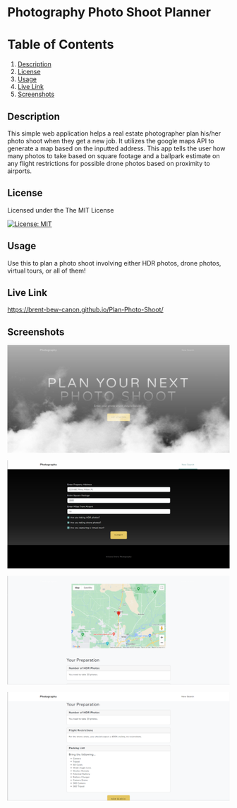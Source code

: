 # Photography Photo Shoot Planner

# Table of Contents

1. [Description](#description)
2. [License](#license)
3. [Usage](#usage)
4. [Live Link](#live-link)
5. [Screenshots](#screenshots)

## Description
This simple web application helps a real estate photographer plan his/her photo shoot when they get a new job. It utilizes the google maps API to generate a map based on the inputted address. This app tells the user how many photos to take based on square footage and a ballpark estimate on any flight restrictions for possible drone photos based on proximity to airports. 

## License
Licensed under the The MIT License    
          
[![License: MIT](https://img.shields.io/badge/License-MIT-yellow.svg)](https://opensource.org/licenses/MIT)


## Usage
Use this to plan a photo shoot involving either HDR photos, drone photos, virtual tours, or all of them!   

## Live Link
https://brent-bew-canon.github.io/Plan-Photo-Shoot/


## Screenshots
 ![Photo Plan Screenshot 1](assets/img/photo%20(1).png)       
               
 ![Photo Plan Screenshot 2](assets/img/photo%20(2).png)           
                 
 ![Photo Plan Screenshot 3](assets/img/photo%20(3).png)               
                      
 ![Photo Plan Screenshot 4](assets/img/photo%20(4).png)                       
       


